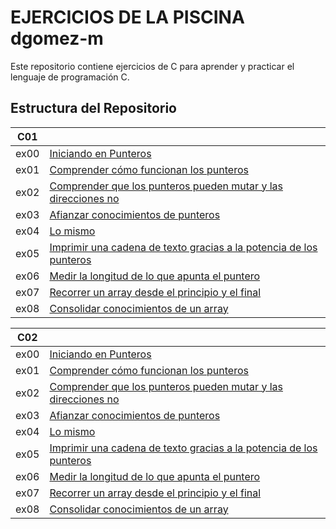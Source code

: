 # EJERCICIOS DE LA PISCINA dgomez-m

Este repositorio contiene ejercicios de C para aprender y practicar el lenguaje de programación C.

## Estructura del Repositorio


| **C01** |                                                 |
|---------|-------------------------------------------------|
| ex00    | [Iniciando en Punteros](c01/ex00)               |
| ex01    | [Comprender cómo funcionan los punteros](c01/ex01) |
| ex02    | [Comprender que los punteros pueden mutar y las direcciones no](c01/ex02) |
| ex03    | [Afianzar conocimientos de punteros](c01/ex03)   |
| ex04    | [Lo mismo](c01/ex04)                            |
| ex05    | [Imprimir una cadena de texto gracias a la potencia de los punteros](c01/ex05) |
| ex06    | [Medir la longitud de lo que apunta el puntero](c01/ex06) |
| ex07    | [Recorrer un array desde el principio y el final](c01/ex07) |
| ex08    | [Consolidar conocimientos de un array](c01/ex08) |

| **C02** |                                                 |
|---------|-------------------------------------------------|
| ex00    | [Iniciando en Punteros](c02/ex00)               |
| ex01    | [Comprender cómo funcionan los punteros](c02/ex01) |
| ex02    | [Comprender que los punteros pueden mutar y las direcciones no](c02/ex02) |
| ex03    | [Afianzar conocimientos de punteros](c02/ex03)   |
| ex04    | [Lo mismo](c02/ex04)                            |
| ex05    | [Imprimir una cadena de texto gracias a la potencia de los punteros](c02/ex05) |
| ex06    | [Medir la longitud de lo que apunta el puntero](c02/ex06) |
| ex07    | [Recorrer un array desde el principio y el final](c02/ex07) |
| ex08    | [Consolidar conocimientos de un array](c02/ex08) |




